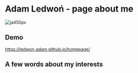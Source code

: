 # Adam Ledwoń - page about me

![ja450px](https://user-images.githubusercontent.com/120331981/207632798-bb935e55-bcab-4d6b-b856-512f0ac2c7bc.jpg)

## Demo
https://ledwon-adam.github.io/homepage/

## A few words about my interests
